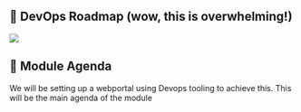 ## 👷 DevOps Roadmap (wow, this is overwhelming!)

![](https://i.imgur.com/pyg9mH1.png)


## 👬 Module Agenda

We will be setting up a webportal using Devops tooling to achieve this. This will be the main agenda of the module
